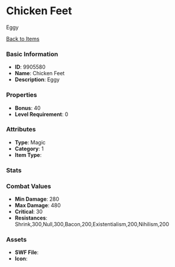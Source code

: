 # Chicken Feet

Eggy

[Back to Items](../items.md)

### Basic Information

- **ID**: 9905580
- **Name**: Chicken Feet
- **Description**: Eggy

### Properties

- **Bonus**: 40
- **Level Requirement**: 0

### Attributes

- **Type**: Magic
- **Category**: 1
- **Item Type**: 

### Stats


### Combat Values

- **Min Damage**: 280
- **Max Damage**: 480
- **Critical**: 30
- **Resistances**: Shrink,300,Null,300,Bacon,200,Existentialism,200,Nihilism,200

### Assets

- **SWF File**: 
- **Icon**: 

